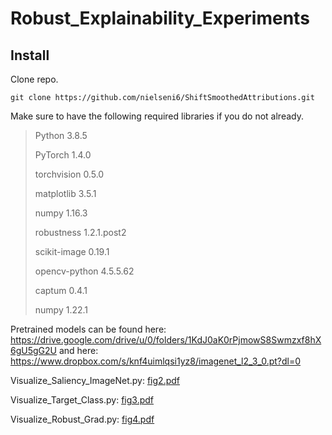 # Robust_Explainability_Experiments

## Install

Clone repo.

``git clone https://github.com/nielseni6/ShiftSmoothedAttributions.git``

Make sure to have the following required libraries if you do not already.

>Python 3.8.5
> 
>PyTorch 1.4.0
> 
>torchvision 0.5.0
> 
>matplotlib 3.5.1
> 
>numpy 1.16.3
> 
>robustness 1.2.1.post2
> 
>scikit-image 0.19.1
> 
>opencv-python 4.5.5.62
>
>captum 0.4.1
>
>numpy 1.22.1


Pretrained models can be found here: https://drive.google.com/drive/u/0/folders/1KdJ0aK0rPjmowS8Swmzxf8hX6gU5gG2U 
and here: https://www.dropbox.com/s/knf4uimlqsi1yz8/imagenet_l2_3_0.pt?dl=0


Visualize_Saliency_ImageNet.py:
[fig2.pdf](https://github.com/nielseni6/Robust_Explainability_Experiments/files/7874143/fig2.pdf)

Visualize_Target_Class.py:
[fig3.pdf](https://github.com/nielseni6/Robust_Explainability_Experiments/files/7874144/fig3.pdf)

Visualize_Robust_Grad.py:
[fig4.pdf](https://github.com/nielseni6/Robust_Explainability_Experiments/files/7874145/fig4.pdf)
